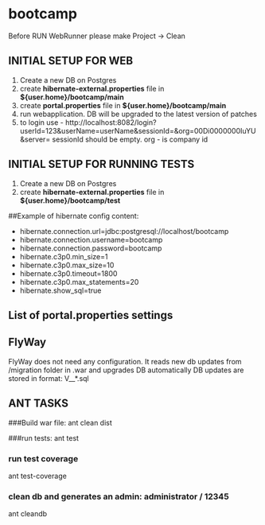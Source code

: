 bootcamp
==============
Before RUN WebRunner please make Project -> Clean
 
## INITIAL SETUP FOR WEB 
1. Create a new DB on Postgres
2. create **hibernate-external.properties** file in **${user.home}/bootcamp/main**
3. create **portal.properties** file in **${user.home}/bootcamp/main**
4. run webapplication. DB will be upgraded to the latest version of patches
5. to login use - http://localhost:8082/login?userId=123&userName=userName&sessionId=&org=00Di0000000IuYU&server=
sessionId should be empty.
org - is company id

## INITIAL SETUP FOR RUNNING TESTS  
1. Create a new DB on Postgres
2. create **hibernate-external.properties** file in **${user.home}/bootcamp/test**

##Example of hibernate config content:
- hibernate.connection.url=jdbc:postgresql://localhost/bootcamp
- hibernate.connection.username=bootcamp
- hibernate.connection.password=bootcamp
- hibernate.c3p0.min_size=1
- hibernate.c3p0.max_size=10
- hibernate.c3p0.timeout=1800
- hibernate.c3p0.max_statements=20
- hibernate.show_sql=true

## List of portal.properties settings

## FlyWay
FlyWay does not need any configuration. It reads new db updates from /migration folder in .war and upgrades DB automatically
DB updates are stored in format: V<Number>__*.sql

## ANT TASKS 

###Build war file:
ant clean dist

###run tests:
ant test

### run test coverage
ant test-coverage

### clean db and generates an admin: administrator / 12345
ant cleandb
